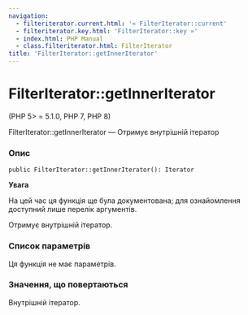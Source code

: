 ```yaml
---
navigation:
  - filteriterator.current.html: '« FilterIterator::current'
  - filteriterator.key.html: 'FilterIterator::key »'
  - index.html: PHP Manual
  - class.filteriterator.html: FilterIterator
title: 'FilterIterator::getInnerIterator'
---
```

# FilterIterator::getInnerIterator

(PHP 5> = 5.1.0, PHP 7, PHP 8)

FilterIterator::getInnerIterator — Отримує внутрішній ітератор

### Опис

```methodsynopsis
public FilterIterator::getInnerIterator(): Iterator
```

**Увага**

На цей час ця функція ще була документована; для ознайомлення доступний лише перелік аргументів.

Отримує внутрішній ітератор.

### Список параметрів

Ця функція не має параметрів.

### Значення, що повертаються

Внутрішній ітератор.
